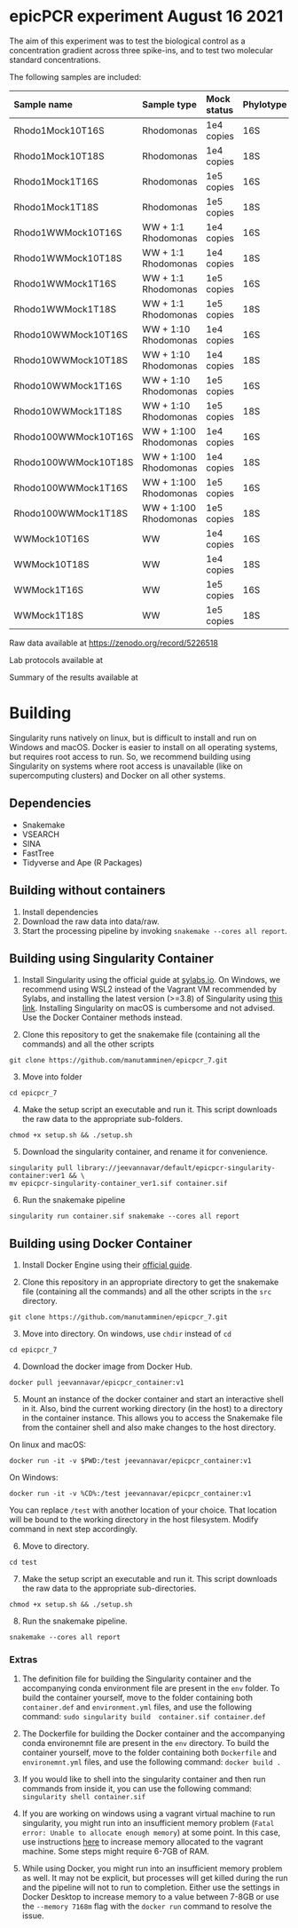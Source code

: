 # epicPCR experiment August 16 2021

The aim of this experiment was to test the biological control as a concentration gradient across three spike-ins, and to test two molecular standard concentrations.

The following samples are included:

| Sample name | Sample type | Mock status | Phylotype |
| :--- | :--- | :--- | :--- |
| Rhodo1Mock10T16S | Rhodomonas | 1e4 copies | 16S |
| Rhodo1Mock10T18S | Rhodomonas | 1e4 copies | 18S |
| Rhodo1Mock1T16S | Rhodomonas | 1e5 copies | 16S |
| Rhodo1Mock1T18S | Rhodomonas | 1e5 copies | 18S |
| Rhodo1WWMock10T16S | WW + 1:1 Rhodomonas | 1e4 copies | 16S |
| Rhodo1WWMock10T18S | WW + 1:1 Rhodomonas | 1e4 copies | 18S |
| Rhodo1WWMock1T16S | WW + 1:1 Rhodomonas | 1e5 copies | 16S |
| Rhodo1WWMock1T18S | WW + 1:1 Rhodomonas | 1e5 copies | 18S |
| Rhodo10WWMock10T16S | WW + 1:10 Rhodomonas | 1e4 copies | 16S |
| Rhodo10WWMock10T18S | WW + 1:10 Rhodomonas | 1e4 copies | 18S |
| Rhodo10WWMock1T16S | WW + 1:10 Rhodomonas | 1e5 copies | 16S |
| Rhodo10WWMock1T18S | WW + 1:10 Rhodomonas | 1e5 copies | 18S |
| Rhodo100WWMock10T16S | WW + 1:100 Rhodomonas | 1e4 copies | 16S |
| Rhodo100WWMock10T18S | WW + 1:100 Rhodomonas | 1e4 copies | 18S |
| Rhodo100WWMock1T16S | WW + 1:100 Rhodomonas | 1e5 copies | 16S |
| Rhodo100WWMock1T18S | WW + 1:100 Rhodomonas | 1e5 copies | 18S |
| WWMock10T16S | WW | 1e4 copies | 16S |
| WWMock10T18S | WW | 1e4 copies | 18S |
| WWMock1T16S | WW | 1e5 copies | 16S |
| WWMock1T18S | WW | 1e5 copies | 18S |

Raw data available at https://zenodo.org/record/5226518

Lab protocols available at 

Summary of the results available at 

# Building

Singularity runs natively on linux, but is difficult to install and run on Windows and macOS. Docker is easier to install on all operating systems, but requires root access to run. So, we recommend building using Singularity on systems where root access is unavailable (like on supercomputing clusters) and Docker on all other systems.

## Dependencies

- Snakemake
- VSEARCH
- SINA
- FastTree
- Tidyverse and Ape (R Packages)

## Building without containers

1. Install dependencies
2. Download the raw data into data/raw.
3. Start the processing pipeline by invoking `snakemake --cores all report`.


## Building using Singularity Container

1. Install Singularity using the official guide at [sylabs.io](https://sylabs.io/guides/3.8/admin-guide/installation.html). On Windows, we recommend using WSL2 instead of the Vagrant VM recommended by Sylabs, and installing the latest version (>=3.8) of Singularity using [this link](https://github.com/sylabs/singularity/blob/master/INSTALL.md). Installing Singularity on macOS is cumbersome and not advised. Use the Docker Container methods instead.

2. Clone this repository to get the snakemake file (containing all the commands) and all the other scripts

```
git clone https://github.com/manutamminen/epicpcr_7.git
```

3. Move into folder

```
cd epicpcr_7
```

4. Make the setup script an executable and run it. This script downloads the raw data to the appropriate sub-folders.

```
chmod +x setup.sh && ./setup.sh
```

5. Download the singularity container, and rename it for convenience.

```
singularity pull library://jeevannavar/default/epicpcr-singularity-container:ver1 && \
mv epicpcr-singularity-container_ver1.sif container.sif
```

6. Run the snakemake pipeline

```
singularity run container.sif snakemake --cores all report
```


## Building using Docker Container

1. Install Docker Engine using their [official guide](https://docs.docker.com/engine/install/).  

2. Clone this repository in an appropriate directory to get the snakemake file (containing all the commands) and all the other scripts in the `src` directory.

```
git clone https://github.com/manutamminen/epicpcr_7.git
```

3. Move into directory. On windows, use `chdir` instead of `cd`

```
cd epicpcr_7
```

4. Download the docker image from Docker Hub.

```
docker pull jeevannavar/epicpcr_container:v1
```


5. Mount an instance of the docker container and start an interactive shell in it. Also, bind the current working directory (in the host) to a directory in the container instance. This allows you to access the Snakemake file from the container shell and also make changes to the host directory.

On linux and macOS:  
```
docker run -it -v $PWD:/test jeevannavar/epicpcr_container:v1
```

On Windows:  
```
docker run -it -v %CD%:/test jeevannavar/epicpcr_container:v1
```

You can replace `/test` with another location of your choice. That location will be bound to the working directory in the host filesystem. Modify command in next step accordingly.

6. Move to directory.

```
cd test
```

7. Make the setup script an executable and run it. This script downloads the raw data to the appropriate sub-directories.

```
chmod +x setup.sh && ./setup.sh
```

8. Run the snakemake pipeline.

```
snakemake --cores all report
```


### Extras

1. The definition file for building the Singularity container and the accompanying conda environment file are present in the `env` folder. To build the container yourself, move to the folder containing both `container.def` and `environment.yml` files, and use the following command: `sudo singularity build  container.sif container.def`

2. The Dockerfile for building the Docker container and the accompanying conda environemnt file are present in the `env` directory. To build the container yourself, move  to the folder containing both `Dockerfile` and `environemnt.yml` files, and use the following command: `docker build .`
 
3. If you would like to shell into the singularity container and then run commands from inside it, you can use the following command: `singularity shell container.sif`

4. If you are working on windows using a vagrant virtual machine to run singularity, you might run into an insufficient memory problem (`Fatal error: Unable to allocate enough memory`) at some point. In this case, use instructions [here](https://ostechnix.com/how-to-increase-memory-and-cpu-on-vagrant-machine/) to increase memory allocated to the vagrant machine. Some steps might require 6-7GB of RAM.

5. While using Docker, you might run into an insufficient memory problem as well. It may not be explicit, but processes will get killed during the run and the pipeline will not to run to completion. Either use the settings in Docker Desktop to increase memory to a value between 7-8GB or use the `--memory 7168m` flag with the `docker run` command to resolve the issue.
